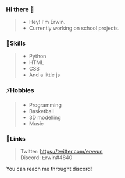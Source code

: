 ### Hi there 👋

>- Hey! I'm Erwin.
>- Currently working on school projects.

### 💬Skills

>- Python
>- HTML
>- CSS
>- And a little js

### ⚡Hobbies

>- Programming
>- Basketball
>- 3D modelling
>- Music

### 🔗Links

 >Twitter: https://twitter.com/ervvun  
 >Discord: 𝖤𝗋𝗐𝗂𝗇#4840



You can reach me throught discord!

<!--
**Erwin-afk/Erwin-afk** is a ✨ _special_ ✨ repository because its `README.md` (this file) appears on your GitHub profile.

Here are some ideas to get you started:

- 🔭 I’m currently working on ...
- 🌱 I’m currently learning ...
- 👯 I’m looking to collaborate on ...
- 🤔 I’m looking for help with ...
- 💬 Ask me about ...
- 📫 How to reach me: ...
- 😄 Pronouns: ...
- ⚡ Fun fact: ...
-->
